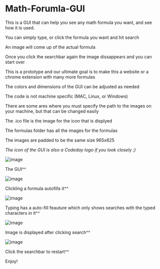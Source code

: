 # Math-Forumla-GUI
This is a GUI that can help you see any math formula you want, and see how it is used.

You can simply type, or click the formula you want and hit search

An image will come up of the actual formula

Once you click the searchbar again the image dissappears and you can start over

This is a prototype and our ultimate goal is to make this a website or a chrome extension with many more formulas

The colors and dimensions of the GUI can be adjusted as needed

The code is not machine specific (MAC, Linux, or Windows)

There are some ares where you must specify the path to the images on your machine, but that can be changed easily

The .ico file is the image for the icon that is displyed

The formulas folder has all the images for the formulas

The images are padded to be the same size 965x625

*The icon of the GUI is also a Codeday logo if you look closely ;)*

![image](https://user-images.githubusercontent.com/81878922/121815077-4c413780-cc29-11eb-8a87-c129773c2937.png)

The GUI^^

![image](https://user-images.githubusercontent.com/81878922/121815096-60853480-cc29-11eb-8760-788abe12fe72.png)

Clickling a formula autofills it^^

![image](https://user-images.githubusercontent.com/81878922/121815104-7266d780-cc29-11eb-917a-987e475c8994.png)

Typing has a auto-fill feauture which only shows searches with the typed characters in it^^

![image](https://user-images.githubusercontent.com/81878922/121815142-beb21780-cc29-11eb-8e44-dc36205e5359.png)

Image is displayed after clicking search^^

![image](https://user-images.githubusercontent.com/81878922/121815161-d7223200-cc29-11eb-9beb-d9b61e87bd61.png)

Click the searchbar to restart^^

Enjoy!
